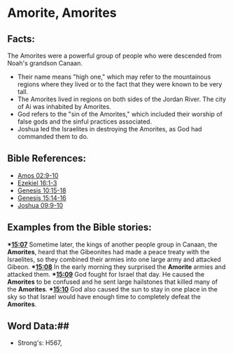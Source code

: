 # Amorite, Amorites #

## Facts: ##

The Amorites were a powerful group of people who were descended from Noah's grandson Canaan.

* Their name means "high one," which may refer to the mountainous regions where they lived or to the fact that they were known to be very tall.
* The Amorites lived in regions on both sides of the Jordan River. The city of Ai was inhabited by Amorites.
* God refers to the "sin of the Amorites," which included their worship of false gods and the sinful practices associated.
* Joshua led the Israelites in destroying the Amorites, as God had commanded them to do.

## Bible References: ##

* [Amos 02:9-10](rc://en/tn/help/amo/02/09)
* [Ezekiel 16:1-3](rc://en/tn/help/ezk/16/01)
* [Genesis 10:15-18](rc://en/tn/help/gen/10/15)
* [Genesis 15:14-16](rc://en/tn/help/gen/15/14)
* [Joshua 09:9-10](rc://en/tn/help/jos/09/09)

## Examples from the Bible stories: ##

  __*[15:07](rc://en/tn/help/obs/15/07)__ Sometime later, the kings of another people group in Canaan, the __Amorites__, heard that the Gibeonites had made a peace treaty with the Israelites, so they combined their armies into one large army and attacked Gibeon. 
  __*[15:08](rc://en/tn/help/obs/15/08)__ In the early morning they surprised the __Amorite__ armies and attacked them. 
  __*[15:09](rc://en/tn/help/obs/15/09)__ God fought for Israel that day. He caused the __Amorites__ to be confused and he sent large hailstones that killed many of the __Amorites__.
  __*[15:10](rc://en/tn/help/obs/15/10)__ God also caused the sun to stay in one place in the sky so that Israel would have enough time to completely defeat the __Amorites__.

## Word Data:##

* Strong's: H567,
